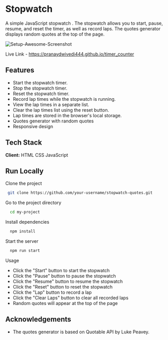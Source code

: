 
# Stopwatch
A simple JavaScript stopwatch . The stopwatch allows you to start, pause, resume, and reset the timer, as well as record laps. The quotes generator displays random quotes at the top of the page.

![Setup-Awesome-Screenshot](https://user-images.githubusercontent.com/48515987/221218258-e752f304-96cd-4f87-a98b-cbe43e13421e.gif)




Live Link - https://pranaydwivedi444.github.io/timer_counter
## Features
- Start the stopwatch timer.
- Stop the stopwatch timer.
- Reset the stopwatch timer.
- Record lap times while the stopwatch is running.
- View the lap times in a separate list.
- Clear the lap times list using the reset button.
- Lap times are stored in the browser's local storage.
- Quotes generator with random quotes
- Responsive design
## Tech Stack

**Client:** HTML
CSS
JavaScript




## Run Locally

Clone the project

```bash
 git clone https://github.com/your-username/stopwatch-quotes.git

```

Go to the project directory

```bash
  cd my-project
```

Install dependencies

```bash
  npm install
```

Start the server

```bash
  npm run start
```

Usage
- Click the "Start" button to start the stopwatch
- Click the "Pause" button to pause the stopwatch
- Click the "Resume" button to resume the stopwatch
- Click the "Reset" button to reset the stopwatch
- Click the "Lap" button to record a lap
- Click the "Clear Laps" button to clear all recorded laps
- Random quotes will appear at the top of the page


## Acknowledgements

- The quotes generator is based on Quotable API by Luke Peavey.





